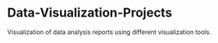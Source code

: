 # Data-Visualization-Projects
Visualization of data analysis reports using different visualization tools.
